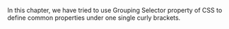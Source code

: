 In this chapter, we have tried to use Grouping Selector property of CSS to define common properties under one single curly brackets.